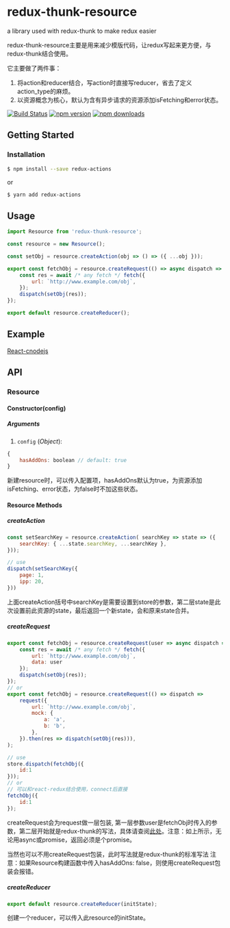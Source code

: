 # redux-thunk-resource
a library used with redux-thunk to make redux easier

redux-thunk-resource主要是用来减少模版代码，让redux写起来更方便，与redux-thunk结合使用。

它主要做了两件事：
1. 将action和reducer结合，写action时直接写reducer，省去了定义action_type的麻烦。
2. 以资源概念为核心，默认为含有异步请求的资源添加isFetching和error状态。

[![Build Status](https://travis-ci.org/wcxaa/redux-thunk-resource.svg?branch=master)](https://travis-ci.org/wcxaa/redux-thunk-resource)
[![npm version](http://img.shields.io/npm/v/redux-thunk-resource.svg)](https://www.npmjs.com/package/redux-thunk-resource)
[![npm downloads](http://img.shields.io/npm/dm/redux-thunk-resource.svg)](https://www.npmjs.com/package/redux-thunk-resource)

## Getting Started
### Installation
```bash
$ npm install --save redux-actions
```
or
```bash
$ yarn add redux-actions
```

## Usage
```js
import Resource from 'redux-thunk-resource';

const resource = new Resource();

const setObj = resource.createAction(obj => () => ({ ...obj }));

export const fetchObj = resource.createRequest(() => async dispatch => {
    const res = await /* any fetch */ fetch({
        url: `http://www.example.com/obj`,
    });
    dispatch(setObj(res));
});

export default resource.createReducer();

```

## Example
[React-cnodejs](https://github.com/wcxaa/React-cnodejs)


## API
### Resource
#### Constructor(config)
#####  Arguments
1. `config` (*Object*): 
```js
{
    hasAddOns: boolean // default: true
}
```
新建resource时，可以传入配置项，hasAddOns默认为true，为资源添加isFetching、error状态，为false时不加这些状态。

#### Resource Methods
##### createAction
```js
const setSearchKey = resource.createAction( searchKey => state => ({
    searchKey: { ...state.searchKey, ...searchKey },
}));

// use
dispatch(setSearchKey({
    page: 1,
    ipp: 20,
}))
```
上面createAction括号中searchKey是需要设置到store的参数，第二层state是此次设置前此资源的state，最后返回一个新state，会和原来state合并。

##### createRequest
```js
export const fetchObj = resource.createRequest(user => async dispatch => {
    const res = await /* any fetch */ fetch({
        url: `http://www.example.com/obj`,
        data: user
    });
    dispatch(setObj(res));
});
// or
export const fetchObj = resource.createRequest(() => dispatch =>
    request({
        url: `http://www.example.com/obj`,
        mock: {
            a: 'a',
            b: 'b',
        },
    }).then(res => dispatch(setObj(res))),
);

// use
store.dispatch(fetchObj({
	id:1
}));
// or
// 可以和react-redux结合使用，connect后直接
fetchObj({
	id:1
});
```
createRequest会为request做一层包装, 第一层参数user是fetchObj时传入的参数，第二层开始就是redux-thunk的写法，具体请查阅[此处](https://github.com/gaearon/redux-thunk#motivation)。注意：如上所示，无论用async或promise，返回必须是个promise。

当然也可以不用createRequest包装，此时写法就是redux-thunk的标准写法
注意：如果Resource构建函数中传入hasAddOns: false，则使用createRequest包装会报错。

##### createReducer
```js
export default resource.createReducer(initState);
```
创建一个reducer，可以传入此resource的initState。



